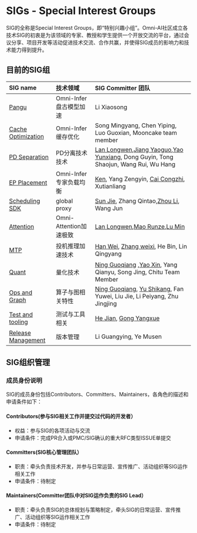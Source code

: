 # SIGs - Special Interest Groups

SIG的全称是Special Interest Groups，即“特别兴趣小组”。Omni-AI社区成立各技术SIG的初衷是为该领域的专家、教授和学生提供一个开放交流的平台，通过会议分享、项目开发等活动促进技术交流、合作共赢，并使得SIG成员的影响力和技术能力得到提升。

## 目前的SIG组


| SIG name                              | 技术领域               | SIG Committer 团队                                                                                                                                                             |
| :------------------------------------ | :--------------------- | :----------------------------------------------------------------------------------------------------------------------------------------------------------------------------- |
| [Pangu]()                             | Omni-Infer盘古模型加速 | Li Xiaosong                                                                                                                                                                    |
| [Cache Optimization]()                | Omni-Infer缓存优化     | Song Mingyang, Chen Yiping, Luo Guoxian, Mooncake team member                                                                                                                  |
| [PD Separation](sig-pd-seperation.md) | PD分离技术技术         | [Lan Longwen](https://gitee.com/ryan_lan),[Jiang Yaoguo](https://gitee.com/jiangyaoguo),[Yao Yunxiang](https://gitee.com/yyaoaj), Dong Guyin, Tong Shaojun, Wang Rui, Wu Hang |
| [EP Placement]()                      | Omni-Infer专家负载均衡 | [Ken](https://gitee.com/kkrazy), Yang Zengyin, [Cai Congzhi](https://gitee.com/caicongzhi), Xutianliang                                                                        |
| [Scheduling SDK]()                    | global proxy           | [Sun Jie](https://gitee.com/riosun), Zhang Qintao,[Zhou Li](https://gitee.com/lzhou-xyz), Wang Jun                                                                             |
| [Attention](sig-attention.sig)        | Omni-Attention加速极致 | [Lan Longwen](https://gitee.com/ryan_lan),[Mao Runze](https://gitee.com/immrz),[Lu Min](https://gitee.com/lumin17)                                                             |
| [MTP]()                               | 投机推理加速技术       | [Han Wei](https://gitee.com/harveythu), [Zhang weixi](https://gitee.com/zhangweixi), He Bin, Lin Qingyang                                                                      |
| [Quant]()                             | 量化技术               | [Ning Guoqiang](https://gitee.com/kevinning) ,[Yao Xin](https://gitee.com/xinyao1994), Yang Qianyu, Song Jing, Chitu Team Member                                               |
| [Ops and Graph]()                     | 算子与图相关特性       | [Ning Guoqiang](https://gitee.com/kevinning), [Yu Shikang](https://gitee.com/yskhhh), Fan Yuwei, Liu Jie, Li Peiyang, Zhu Jingjing                                             |
| [Test and tooling]()                  | 测试与工具相关         | [He Jian](https://gitee.com/jeanhero), [Gong Yangxue](https://gitee.com/sunnysnowhi)                                                                                           |
| [Release Management]()                | 版本管理               | Li Guangying, Ye Musen                                                                                                                                                         |

## SIG组织管理

### 成员身份说明

SIG的成员身份包括Contributors、Committers、Maintainers，各角色的描述和申请条件如下：

#### Contributors(参与SIG相关工作并提交过代码的开发者）

* 权益：参与SIG的各项活动与交流
* 申请条件：完成PR合入或PMC/SIG确认的重大RFC类型ISSUE单提交

#### Committers(SIG核心管理团队）

* 职责：牵头负责技术开发，并参与日常运营、宣传推广、活动组织等SIG运作相关工作
* 申请条件：待制定

#### Maintainers(Committer团队中对SIG运作负责的SIG Lead）

* 职责：牵头负责SIG的总体规划与策略制定，牵头SIG的日常运营、宣传推广、活动组织等SIG运作相关工作
* 申请条件：待制定
